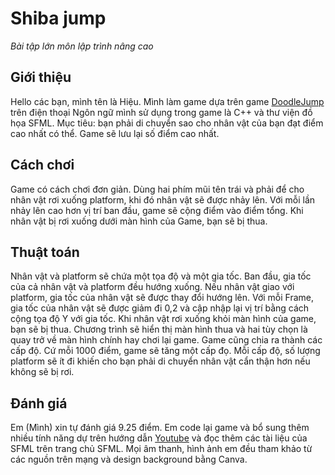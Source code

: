 # Shiba jump  
_Bài tập lớn môn lập trình nâng cao_
## Giới thiệu
Hello các bạn, mình tên là Hiệu. Mình làm game dựa trên game [DoodleJump](https://play.google.com/store/apps/details?id=com.lima.doodlejump&utm_source=web%20game&utm_medium=online&utm_campaign=html5_pilot) trên điện thoại
Ngôn ngữ mình sử dụng trong game là C++ và thư viện đồ họa SFML.
Mục tiêu: bạn phải di chuyển sao cho nhân vật của bạn đạt điểm cao nhất có thể. Game sẽ lưu lại số điểm cao nhất.
## Cách chơi 
Game có cách chơi đơn giản. Dùng hai phím mũi tên trái và phải để cho nhân vật rơi xuống platform, khi đó nhân vật sẽ được nhảy lên. Với mỗi lần nhảy lên cao hơn vị trí ban đầu, game sẽ cộng điểm vào điểm tổng. Khi nhân vật bị rơi xuống dưới màn hình của Game, bạn sẽ bị thua.
## Thuật toán
Nhân vật và platform sẽ chứa một tọa độ và một gia tốc. Ban đầu, gia tốc của cả nhân vật và platform đều hướng xuống. Nếu nhân vật giao với platform, gia tốc của nhân vật sẽ được thay đổi hướng lên. Với mỗi Frame, gia tốc của nhân vật sẽ được giảm đi 0,2 và cập nhập lại vị trí bằng cách cộng tọa độ Y với gia tốc.
Khi nhân vật rơi xuống khỏi màn hình của game, bạn sẽ bị thua. Chương trình sẽ hiển thị màn hình thua và hai tùy chọn là quay trở về màn hình chính hay chơi lại game.
Game cũng chia ra thành các cấp độ. Cứ mỗi 1000 điểm, game sẽ tăng một cấp đọ. Mỗi cấp độ, số lượng platform sẽ ít đi khiến cho bạn phải di chuyển nhân vật cẩn thận hơn nếu không sẽ bị rơi.
## Đánh giá
Em (Mình) xin tự đánh giá 9.25 điểm. Em code lại game và bổ sung thêm nhiều tính năng dự trên hướng dẫn [Youtube](https://www.youtube.com/watch?v=7Vf_vQIUk5Q&list=PLB_ibvUSN7mzUffhiay5g5GUHyJRO4DYr&index=2) và đọc thêm các tài liệu của SFML trên trang chủ SFML. Mọi âm thanh, hình ảnh em đều tham khảo từ các nguồn trên mạng và design background bằng Canva.
